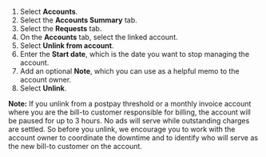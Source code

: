1. Select **Accounts**.
1. Select the **Accounts Summary** tab.
1. Select the **Requests** tab.
1. On the **Accounts** tab, select the linked account.
1. Select **Unlink from account**.
1. Enter the **Start date**, which is the date you want to stop managing the account.
1. Add an optional **Note**, which you can use as a helpful memo to the account owner.
1. Select **Unlink**.

**Note:**  If you unlink from a postpay threshold or a monthly invoice account where you are the bill-to customer responsible for billing, the account will be paused for up to 3 hours. No ads will serve while outstanding charges are settled. So before you unlink, we encourage you to work with the account owner to coordinate the downtime and to identify who will serve as the new bill-to customer on the account.


